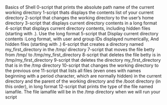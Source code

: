 Basics of Shell
0-script that prints the absolute path name of the current working directory
1-script thats displays the contents list of your current directory
2-script that changes the working directory to the user’s home directory
3-script that displays current directory contents in a long format
4-script that displays current directory contents, including hidden files (starting with .). Use the long format
5-script that Display current directory contents :Long format, with user and group IDs displayed numerically, And hidden files (starting with .)
6-script that creates a directory named my_first_directory in the /tmp/ directory
7-script that moves the file betty from /tmp/ to /tmp/my_first_directory
8-script that deletes the file betty is in /tmp/my_first_directory
9-script that deletes the directory my_first_directory that is in the /tmp directory
10-script that changes the working directory to the previous one
11-script that lists all files (even ones with names beginning with a period character, which are normally hidden) in the current directory and the parent of the working directory and the /boot directory (in this order), in long format
12-script that prints the type of the file named iamafile. The file iamafile will be in the /tmp directory when we will run your script

